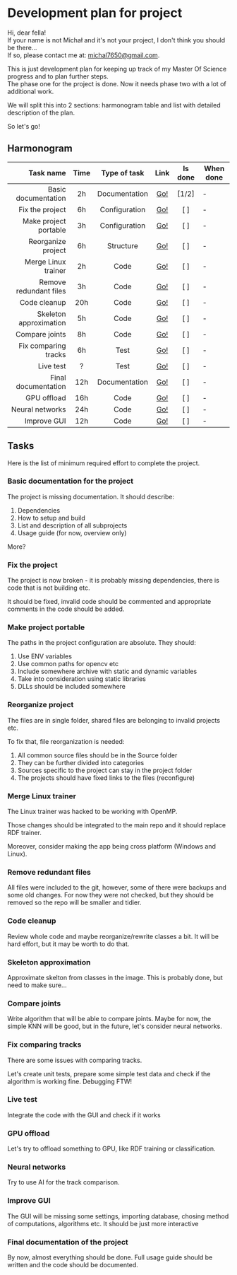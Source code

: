 # Development plan for project

Hi, dear fella! \
If your name is not Michał and it's not your project, I don't think you should
be there... \
If so, please contact me at: michal7650@gmail.com.

This is just development plan for keeping up track of my Master Of Science
progress and to plan further steps. \
The phase one for the project is done. Now it needs phase two with a lot of
additional work.

We will split this into 2 sections: harmonogram table and list with detailed
description of the plan.

So let's go!

## Harmonogram

| Task name | Time | Type of task | Link | Is done | When done |
|----------:|:--------------:|:------------:|:----:|:-------:|-----------|
| Basic documentation    | 2h  | Documentation | [Go!](#bdoc)     | [1/2] | - |
| Fix the project        | 6h  | Configuration | [Go!](#pfix)     | [ ] | - |
| Make project portable  | 3h  | Configuration | [Go!](#portable) | [ ] | - |
| Reorganize project     | 6h  | Structure     | [Go!](#reorg)    | [ ] | - |
| Merge Linux trainer    | 2h  | Code          | [Go!](#lmerge)   | [ ] | - |
| Remove redundant files | 3h  | Code          | [Go!](#fclean)   | [ ] | - |
| Code cleanup           | 20h | Code          | [Go!](#pclean)   | [ ] | - |
| Skeleton approximation | 5h  | Code          | [Go!](#skel)     | [ ] | - |
| Compare joints         | 8h  | Code          | [Go!](#jcmp)     | [ ] | - |
| Fix comparing tracks   | 6h  | Test          | [Go!](#tcmp)     | [ ] | - |
| Live test              | ?   | Test          | [Go!](#integr)   | [ ] | - |
| Final documentation    | 12h | Documentation | [Go!](#doc)      | [ ] | - |
| GPU offload            | 16h | Code          | [Go!](#gpu)      | [ ] | - |
| Neural networks        | 24h | Code          | [Go!](#ai)       | [ ] | - |
| Improve GUI            | 12h | Code          | [Go!](#gui)      | [ ] | - |

## Tasks

Here is the list of minimum required effort to complete the project.

### <a name="bdoc"></a> Basic documentation for the project

The project is missing documentation. It should describe:

1. Dependencies
1. How to setup and build
1. List and description of all subprojects
1. Usage guide (for now, overview only)

More?

### <a name="pfix"></a> Fix the project

The project is now broken - it is probably missing dependencies, there is code
that is not building etc.

It should be fixed, invalid code should be commented and appropriate comments
in the code should be added.

### <a name="portable"></a> Make project portable

The paths in the project configuration are absolute.
They should:

1. Use ENV variables
1. Use common paths for opencv etc
1. Include somewhere archive with static and dynamic variables
1. Take into consideration using static libraries
1. DLLs should be included somewhere

### <a name="reorg"></a> Reorganize project

The files are in single folder, shared files are belonging to invalid projects
etc.

To fix that, file reorganization is needed:

1. All common source files should be in the Source folder
2. They can be further divided into categories
3. Sources specific to the project can stay in the project folder
4. The projects should have fixed links to the files (reconfigure)

### <a name="lmerge"></a> Merge Linux trainer

The Linux trainer was hacked to be working with OpenMP.

Those changes should be integrated to the main repo and it should replace
RDF trainer.

Moreover, consider making the app being cross platform (Windows and Linux).

### <a name="fclean"></a> Remove redundant files

All files were included to the git, however, some of there were backups and
some old changes. For now they were not checked, but they should be removed
so the repo will be smaller and tidier.

### <a name="pclean"></a> Code cleanup

Review whole code and maybe reorganize/rewrite classes a bit. It will be hard
effort, but it may be worth to do that.

### <a name="skel"></a> Skeleton approximation

Approximate skelton from classes in the image. This is probably done, but need
to make sure...

### <a name="jcmp"></a> Compare joints

Write algorithm that will be able to compare joints. Maybe for now, the simple
KNN will be good, but in the future, let's consider neural networks.

### <a name="tcmp"></a> Fix comparing tracks

There are some issues with comparing tracks.

Let's create unit tests, prepare some simple test data and check if the algorithm is working fine. Debugging FTW!

### <a name="integr"></a> Live test

Integrate the code with the GUI and check if it works

### <a name="gpu"></a> GPU offload

Let's try to offload something to GPU, like RDF training or classification.

### <a name="ai"></a> Neural networks

Try to use AI for the track comparison.

### <a name="gui"></a> Improve GUI

The GUI will be missing some settings, importing database, chosing method of
computations, algorithms etc. It should be just more interactive

### <a name="doc"></a> Final documentation of the project

By now, almost everything should be done. Full usage guide should be written
and the code should be documented.
